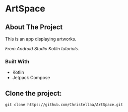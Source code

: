 # ArtSpace

## About The Project

This is an app displaying artworks.

_From Android Studio Kotlin tutorials._

### Built With

* Kotlin
* Jetpack Compose

## Clone the project:
`` git clone https://github.com/Christellaa/ArtSpace.git ``
